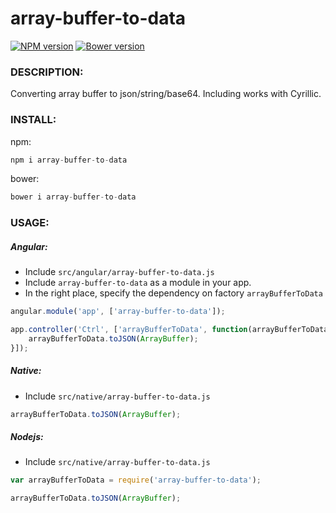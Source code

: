 array-buffer-to-data
=================

[![NPM version](https://badge.fury.io/js/array-buffer-to-data.svg)](http://badge.fury.io/js/array-buffer-to-data) [![Bower version](https://badge.fury.io/bo/array-buffer-to-data.svg)](http://badge.fury.io/bo/array-buffer-to-data)

### DESCRIPTION:
Converting array buffer to json/string/base64. Including works with Cyrillic.

### INSTALL:
npm:
```js
npm i array-buffer-to-data
```
bower:
```js
bower i array-buffer-to-data
```

### USAGE:
##### Angular:
- Include `src/angular/array-buffer-to-data.js`
- Include `array-buffer-to-data` as a module in your app.
- In the right place, specify the dependency  on factory `arrayBufferToData`

```js
angular.module('app', ['array-buffer-to-data']);

app.controller('Ctrl', ['arrayBufferToData', function(arrayBufferToData) {
    arrayBufferToData.toJSON(ArrayBuffer);
}]);
```

##### Native:
- Include `src/native/array-buffer-to-data.js`

```js
arrayBufferToData.toJSON(ArrayBuffer);
```

##### Nodejs:
- Include `src/native/array-buffer-to-data.js`

```js
var arrayBufferToData = require('array-buffer-to-data');

arrayBufferToData.toJSON(ArrayBuffer);
```

